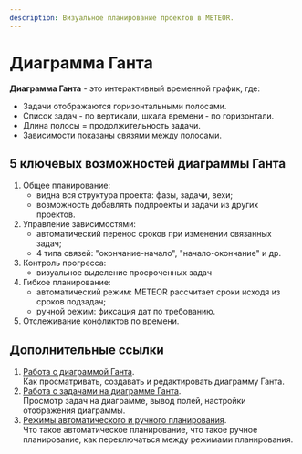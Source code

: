 ```yaml
---
description: Визуальное планирование проектов в METEOR.
---
```


# Диаграмма Ганта

**Диаграмма Ганта** - это интерактивный временной график, где:

* Задачи отображаются горизонтальными полосами.
* Список задач - по вертикали, шкала времени - по горизонтали.
* Длина полосы = продолжительность задачи.
* Зависимости показаны связями между полосами.

## 5 ключевых возможностей диаграммы Ганта

1. Общее планирование:
   * видна вся структура проекта: фазы, задачи, вехи;
   * возможность добавлять подпроекты и задачи из других проектов.
2. Управление зависимостями:
   * автоматический перенос сроков при изменении связанных задач;
   * 4 типа связей: "окончание-начало", "начало-окончание" и др.
3. Контроль прогресса:
   * визуальное выделение просроченных задач
4. Гибкое планирование:
   * автоматический режим: METEOR рассчитает сроки исходя из сроков подзадач;
   * ручной режим: фиксация дат по требованию.
5. Отслеживание конфликтов по времени.

## Дополнительные ссылки

1. [Работа с диаграммой Ганта](../rukovodstvo-polzovatelya/diagramma-ganta/).\
   Как просматривать, создавать и редактировать диаграмму Ганта.
2. [Работа с задачами на диаграмме Ганта](../rukovodstvo-polzovatelya/diagramma-ganta/zadachi-na-diagramme-ganta.md).\
   Просмотр задач на диаграмме, вывод полей, настройки отображения диаграммы.
3. [Режимы автоматического и ручного планирования](../rukovodstvo-polzovatelya/diagramma-ganta/rezhimy-avtomaticheskogo-i-ruchnogo-planirovaniya.md).\
   Что такое автоматическое планирование, что такое ручное планирование, как переключаться между режимами планирования.
